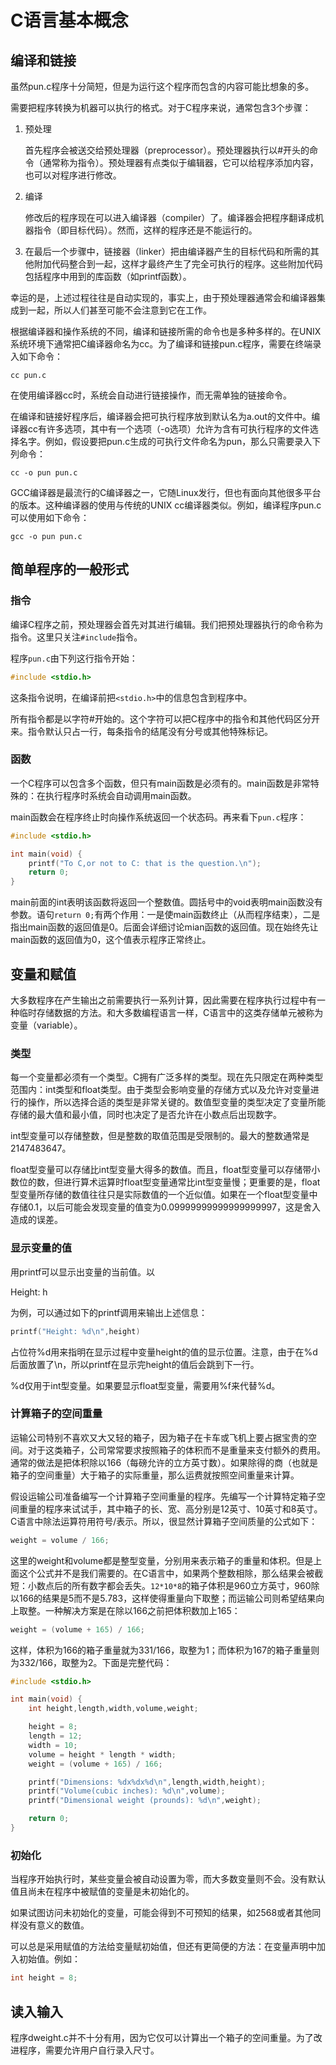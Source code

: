 # C语言基本概念 



## 编译和链接



虽然pun.c程序十分简短，但是为运行这个程序而包含的内容可能比想象的多。

需要把程序转换为机器可以执行的格式。对于C程序来说，通常包含3个步骤：

1. 预处理

   首先程序会被送交给预处理器（preprocessor）。预处理器执行以#开头的命令（通常称为指令）。预处理器有点类似于编辑器，它可以给程序添加内容，也可以对程序进行修改。

2. 编译

   修改后的程序现在可以进入编译器（compiler）了。编译器会把程序翻译成机器指令（即目标代码）。然而，这样的程序还是不能运行的。

3. 在最后一个步骤中，链接器（linker）把由编译器产生的目标代码和所需的其他附加代码整合到一起，这样才最终产生了完全可执行的程序。这些附加代码包括程序中用到的库函数（如printf函数）。



幸运的是，上述过程往往是自动实现的，事实上，由于预处理器通常会和编译器集成到一起，所以人们甚至可能不会注意到它在工作。



根据编译器和操作系统的不同，编译和链接所需的命令也是多种多样的。在UNIX系统环境下通常把C编译器命名为cc。为了编译和链接pun.c程序，需要在终端录入如下命令：

```shell
cc pun.c
```

在使用编译器cc时，系统会自动进行链接操作，而无需单独的链接命令。



在编译和链接好程序后，编译器会把可执行程序放到默认名为a.out的文件中。编译器cc有许多选项，其中有一个选项（-o选项）允许为含有可执行程序的文件选择名字。例如，假设要把pun.c生成的可执行文件命名为pun，那么只需要录入下列命令：

```shell
cc -o pun pun.c
```



GCC编译器是最流行的C编译器之一，它随Linux发行，但也有面向其他很多平台的版本。这种编译器的使用与传统的UNIX cc编译器类似。例如，编译程序pun.c可以使用如下命令：

```shell
gcc -o pun pun.c
```



## 简单程序的一般形式



### 指令

编译C程序之前，预处理器会首先对其进行编辑。我们把预处理器执行的命令称为指令。这里只关注`#include`指令。



程序`pun.c`由下列这行指令开始：

```c
#include <stdio.h>
```

这条指令说明，在编译前把`<stdio.h>`中的信息包含到程序中。



所有指令都是以字符#开始的。这个字符可以把C程序中的指令和其他代码区分开来。指令默认只占一行，每条指令的结尾没有分号或其他特殊标记。



### 函数

一个C程序可以包含多个函数，但只有main函数是必须有的。main函数是非常特殊的：在执行程序时系统会自动调用main函数。



main函数会在程序终止时向操作系统返回一个状态码。再来看下`pun.c`程序：

```c
#include <stdio.h>

int main(void) {
    printf("To C,or not to C: that is the question.\n");
    return 0;
}

```

main前面的int表明该函数将返回一个整数值。圆括号中的void表明main函数没有参数。语句`return 0;`有两个作用：一是使main函数终止（从而程序结束），二是指出main函数的返回值是0。后面会详细讨论mian函数的返回值。现在始终先让main函数的返回值为0，这个值表示程序正常终止。



## 变量和赋值

大多数程序在产生输出之前需要执行一系列计算，因此需要在程序执行过程中有一种临时存储数据的方法。和大多数编程语言一样，C语言中的这类存储单元被称为变量（variable）。



### 类型

每一个变量都必须有一个类型。C拥有广泛多样的类型。现在先只限定在两种类型范围内：int类型和float类型。由于类型会影响变量的存储方式以及允许对变量进行的操作，所以选择合适的类型是非常关键的。数值型变量的类型决定了变量所能存储的最大值和最小值，同时也决定了是否允许在小数点后出现数字。



int型变量可以存储整数，但是整数的取值范围是受限制的。最大的整数通常是2147483647。



float型变量可以存储比int型变量大得多的数值。而且，float型变量可以存储带小数位的数，但进行算术运算时float型变量通常比int型变量慢；更重要的是，float型变量所存储的数值往往只是实际数值的一个近似值。如果在一个float型变量中存储0.1，以后可能会发现变量的值变为0.09999999999999999997，这是舍入造成的误差。



### 显示变量的值

用printf可以显示出变量的当前值。以

Height: h

为例，可以通过如下的printf调用来输出上述信息：

```c
printf("Height: %d\n",height)
```

占位符%d用来指明在显示过程中变量height的值的显示位置。注意，由于在%d后面放置了\n，所以printf在显示完height的值后会跳到下一行。



%d仅用于int型变量。如果要显示float型变量，需要用%f来代替%d。



### 计算箱子的空间重量

运输公司特别不喜欢又大又轻的箱子，因为箱子在卡车或飞机上要占据宝贵的空间。对于这类箱子，公司常常要求按照箱子的体积而不是重量来支付额外的费用。通常的做法是把体积除以166（每磅允许的立方英寸数）。如果除得的商（也就是箱子的空间重量）大于箱子的实际重量，那么运费就按照空间重量来计算。



假设运输公司准备编写一个计算箱子空间重量的程序。先编写一个计算特定箱子空间重量的程序来试试手，其中箱子的长、宽、高分别是12英寸、10英寸和8英寸。C语言中除法运算符用符号/表示。所以，很显然计算箱子空间质量的公式如下：

```c
weight = volume / 166;
```

这里的weight和volume都是整型变量，分别用来表示箱子的重量和体积。但是上面这个公式并不是我们需要的。在C语言中，如果两个整数相除，那么结果会被截短：小数点后的所有数字都会丢失。`12*10*8`的箱子体积是960立方英寸，960除以166的结果是5而不是5.783，这样使得重量向下取整；而运输公司则希望结果向上取整。一种解决方案是在除以166之前把体积数加上165：

```c
weight = (volume + 165) / 166;
```

这样，体积为166的箱子重量就为331/166，取整为1；而体积为167的箱子重量则为332/166，取整为2。下面是完整代码：

```c
#include <stdio.h>

int main(void) {
    int height,length,width,volume,weight;

    height = 8;
    length = 12;
    width = 10;
    volume = height * length * width;
    weight = (volume + 165) / 166;

    printf("Dimensions: %dx%dx%d\n",length,width,height);
    printf("Volume(cubic inches): %d\n",volume);
    printf("Dimensional weight (prounds): %d\n",weight);

    return 0;
}
```



### 初始化

当程序开始执行时，某些变量会被自动设置为零，而大多数变量则不会。没有默认值且尚未在程序中被赋值的变量是未初始化的。



如果试图访问未初始化的变量，可能会得到不可预知的结果，如2568或者其他同样没有意义的数值。



可以总是采用赋值的方法给变量赋初始值，但还有更简便的方法：在变量声明中加入初始值。例如：

```c
int height = 8;
```





## 读入输入

程序dweight.c并不十分有用，因为它仅可以计算出一个箱子的空间重量。为了改进程序，需要允许用户自行录入尺寸。



